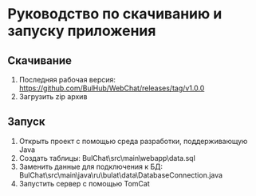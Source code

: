 ﻿# Руководство по скачиванию и запуску приложения

## Скачивание

1. Последняя рабочая версия:
https://github.com/BulHub/WebChat/releases/tag/v1.0.0
2. Загрузить zip архив

## Запуск

1. Открыть проект с помощью среда разработки, поддерживающую Java
2. Создать таблицы: BulChat\src\main\webapp\data.sql
3. Заменить данные для подключения к БД: 
BulChat\src\main\java\ru\bulat\data\DatabaseConnection.java
4. Запустить сервер c помощью TomCat
